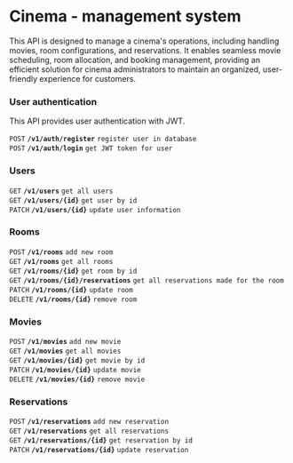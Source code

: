 # Cinema - management system

This API is designed to manage a cinema's operations, including handling movies, room configurations, and reservations. It enables seamless movie scheduling, room allocation, and booking management, providing an efficient solution for cinema administrators to maintain an organized, user-friendly experience for customers.

### User authentication

This API provides user authentication with JWT.

<summary><code>POST</code> <code><b>/v1/auth/register</b></code> <code>register user in database</code></summary>
<summary><code>POST</code> <code><b>/v1/auth/login</b></code> <code>get JWT token for user</code></summary>

### Users

<summary><code>GET</code> <code><b>/v1/users</b></code> <code>get all users</code></summary>
<summary><code>GET</code> <code><b>/v1/users/{id}</b></code> <code>get user by id</code></summary>
<summary><code>PATCH</code> <code><b>/v1/users/{id}</b></code> <code>update user information</code></summary>

### Rooms

<summary><code>POST</code> <code><b>/v1/rooms</b></code> <code>add new room</code></summary>
<summary><code>GET</code> <code><b>/v1/rooms</b></code> <code>get all rooms</code></summary>
<summary><code>GET</code> <code><b>/v1/rooms/{id}</b></code> <code>get room by id</code></summary>
<summary><code>GET</code> <code><b>/v1/rooms/{id}/reservations</b></code> <code>get all reservations made for the room</code></summary>
<summary><code>PATCH</code> <code><b>/v1/rooms/{id}</b></code> <code>update room</code></summary>
<summary><code>DELETE</code> <code><b>/v1/rooms/{id}</b></code> <code>remove room</code></summary>

### Movies

<summary><code>POST</code> <code><b>/v1/movies</b></code> <code>add new movie</code></summary>
<summary><code>GET</code> <code><b>/v1/movies</b></code> <code>get all movies</code></summary>
<summary><code>GET</code> <code><b>/v1/movies/{id}</b></code> <code>get movie by id</code></summary>
<summary><code>PATCH</code> <code><b>/v1/movies/{id}</b></code> <code>update movie</code></summary>
<summary><code>DELETE</code> <code><b>/v1/movies/{id}</b></code> <code>remove movie</code></summary>

### Reservations

<summary><code>POST</code> <code><b>/v1/reservations</b></code> <code>add new reservation</code></summary>
<summary><code>GET</code> <code><b>/v1/reservations</b></code> <code>get all reservations</code></summary>
<summary><code>GET</code> <code><b>/v1/reservations/{id}</b></code> <code>get reservation by id</code></summary>
<summary><code>PATCH</code> <code><b>/v1/reservations/{id}</b></code> <code>update reservation</code></summary>
